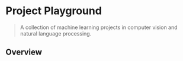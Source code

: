 # Project Playground
> A collection of machine learning projects in computer vision and natural language processing.

## Overview
